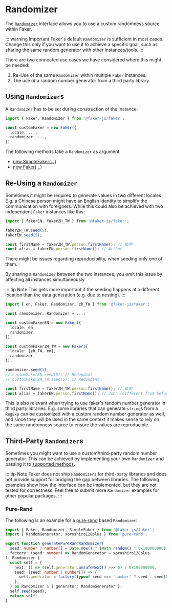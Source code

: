 # Randomizer

The [`Randomizer`](/api/randomizer) interface allows you to use a custom randomness source within Faker.

::: warning Important
Faker's default `Randomizer` is sufficient in most cases.
Change this only if you want to use it to achieve a specific goal, such as sharing the same random generator with other instances/tools.
:::

There are two connected use cases we have considered where this might be needed:

1. Re-Use of the same `Randomizer` within multiple `Faker` instances.
2. The use of a random number generator from a third party library.

## Using `Randomizer`s

A `Randomizer` has to be set during construction of the instance:

```ts
import { Faker, Randomizer } from '@faker-js/faker';

const customFaker = new Faker({
  locale: ...,
  randomizer: ...,
});
```

The following methods take a `Randomizer` as argument:

- [new SimpleFaker(...)](/api/simpleFaker#constructor)
- [new Faker(...)](/api/faker#constructor)

## Re-Using a `Randomizer`

Sometimes it might be required to generate values in two different locales.
E.g. a Chinese person might have an English identity to simplify the communication with foreigners.
While this could also be achieved with two independent `Faker` instances like this:

```ts
import { fakerEN, fakerZH_TW } from '@faker-js/faker';

fakerZH_TW.seed(5);
fakerEN.seed(5);

const firstName = fakerZH_TW.person.firstName(); // 炫明
const alias = fakerEN.person.firstName(); // Arthur
```

There might be issues regarding reproducibility, when seeding only one of them.

By sharing a `Randomizer` between the two instances, you omit this issue by affecting all instances simultaneously.

::: tip Note
This gets more important if the seeding happens at a different location than the data generation (e.g. due to nesting).
:::

```ts
import { en, Faker, Randomizer, zh_TW } from '@faker-js/faker';

const randomizer: Randomizer = ...;

const customFakerEN = new Faker({
  locale: en,
  randomizer,
});

const customFakerZH_TW = new Faker({
  locale: [zh_TW, en],
  randomizer,
});

randomizer.seed(5);
// customFakerEN.seed(5); // Redundant
// customFakerZH_TW.seed(5); // Redundant

const firstName = fakerZH_TW.person.firstName(); // 炫明
const alias = fakerEN.person.firstName(); // John (different from before, because it is now the second call)
```

This is also relevant when trying to use faker's random number generator in third party libraries.
E.g. some libraries that can generate `string`s from a `RegExp` can be customized with a custom random number generator as well,
and since they will be used in the same context it makes sense to rely on the same randomness source to ensure the values are reproducible.

## Third-Party `Randomizer`s

Sometimes you might want to use a custom/third-party random number generator.
This can be achieved by implementing your own `Randomizer` and passing it to [supported methods](#using-randomizers).

::: tip Note
Faker does not ship `Randomizers` for third-party libraries and does not provide support for bridging the gap between libraries.
The following examples show how the interface can be implemented, but they are not tested for correctness.
Feel free to submit more `Randomizer` examples for other popular packages.
:::

### Pure-Rand

The following is an example for a [pure-rand](https://github.com/dubzzz/pure-rand) based `Randomizer`:

```ts
import { Faker, Randomizer, SimpleFaker } from '@faker-js/faker';
import { RandomGenerator, xoroshiro128plus } from 'pure-rand';

export function generatePureRandRandomizer(
  seed: number | number[] = Date.now() ^ (Math.random() * 0x100000000),
  factory: (seed: number) => RandomGenerator = xoroshiro128plus
): Randomizer {
  const self = {
    next: () => (self.generator.unsafeNext() >>> 0) / 0x100000000,
    seed: (seed: number | number[]) => {
      self.generator = factory(typeof seed === 'number' ? seed : seed[0]);
    },
  } as Randomizer & { generator: RandomGenerator };
  self.seed(seed);
  return self;
}
```
